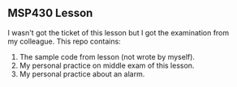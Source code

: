 ## MSP430 Lesson  
I wasn't got the ticket of this lesson but I got the examination from  
 my colleague.
This repo contains:
1. The sample code from lesson (not wrote by myself).  
2. My personal practice on middle exam of this lesson.  
3. My personal practice about an alarm.
